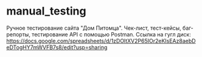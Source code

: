 # manual_testing
Ручное тестирование сайта "Дом Питомца". Чек-лист, тест-кейсы, баг-репорты, тестирование API с помощью Postman. Ссылка на гугл диск: https://docs.google.com/spreadsheets/d/1zDOltXV2P65IOr2eKIsEAz8aebDeDTogHY7mWVFB7s8/edit?usp=sharing
